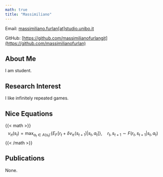 ```yaml
---
math: true
title: "Massimiliano"
---
```


Email: [massimiliano.furlan[at]studio.unibo.it](mailto:massimiliano.furlan[at]studio.unibo.it)

GitHub: [https://github.com/massimilianofurlangit](https://github.com/massimilianofurlan)

<!--- Twitter: [https://twitter.com/massimiliano_tw](https://twitter.com/massimiliano_tw) -->

## About Me

I am student.

## Research Interest

I like infinitely repeated games.

## Nice Equations

{{< math >}}
$$
	v_\pi(s_t) = \max_{a_t \in A(s_t)} \! \big\{ E_F\! \left[r_{t} + \delta v_\pi \! \left(s_{t+1}\right)| s_t,a_t\right] \big\}, \quad r_t, s_{t+1}  \sim F(r_t,s_{t+1}| s_t,a_t)
$$
{{< /math >}}

## Publications

None. 
